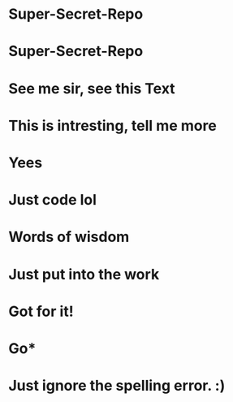 # Super-Secret-Repo
# Super-Secret-Repo
# See me sir, see this Text
# This is intresting, tell me more
# Yees
# Just code lol
# Words of wisdom
# Just put into the work
# Got for it!
# Go*
# Just ignore the spelling error. :)